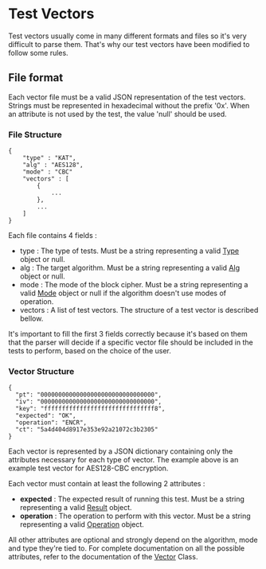 # Test Vectors

Test vectors usually come in many different formats and files so it's very difficult to parse them.
That's why our test vectors have been modified to follow some rules.

## File format
Each vector file must be a valid JSON representation of the test vectors.
Strings must be represented in hexadecimal without the prefix '0x'.
When an attribute is not used by the test, the value 'null' should be used.

### File Structure
```
{
    "type" : "KAT",
    "alg" : "AES128",
    "mode" : "CBC"
    "vectors" : [
        {
            ...
        },
        ...
    ]
}
```

Each file contains 4 fields :
- type : The type of tests. Must be a string representing a valid [Type](../src/utils.py) object or null.
- alg : The target algorithm. Must be a string representing a valid [Alg](../src/utils.py) object or null.
- mode : The mode of the block cipher. Must be a string representing a valid [Mode](../src/utils.py) object or null if the algorithm doesn't use modes of operation.
- vectors : A list of test vectors. The structure of a test vector is described bellow.

It's important to fill the first 3 fields correctly because it's based on them that the parser will decide if a specific vector file should be included in the tests to perform, based on the choice of the user.

### Vector Structure

```
{
  "pt": "00000000000000000000000000000000",
  "iv": "00000000000000000000000000000000",
  "key": "fffffffffffffffffffffffffffffff8",
  "expected": "OK",
  "operation": "ENCR",
  "ct": "5a4d404d8917e353e92a21072c3b2305"
}
```

Each vector is represented by a JSON dictionary containing only the attributes necessary for each type of vector. The example above is an example test vector for AES128-CBC encryption.

Each vector must contain at least the following 2 attributes :
- **expected** : The expected result of running this test. Must be a string representing a valid [Result](../src/utils.py) object.
- **operation** : The operation to perform with this vector. Must be a string representing a valid [Operation](../src/utils.py) object.

All other attributes are optional and strongly depend on the algorithm, mode and type they're tied to. For complete documentation on all the possible attributes, refer to the documentation of the [Vector](../src/Classes/Vector.py) Class.
